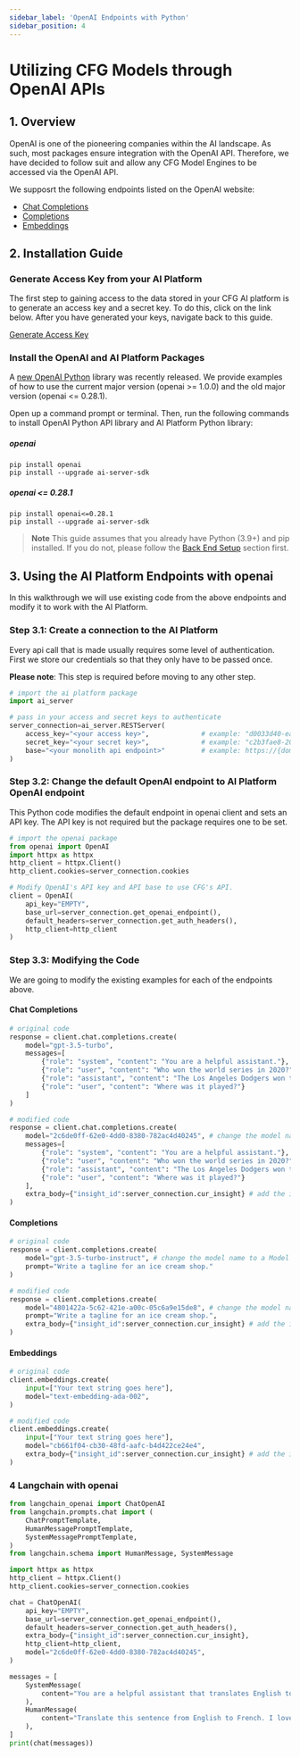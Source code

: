 ```yaml
---
sidebar_label: 'OpenAI Endpoints with Python'
sidebar_position: 4
---
```

# Utilizing CFG Models through OpenAI APIs


## 1. Overview

OpenAI is one of the pioneering companies within the AI landscape. As such, most packages ensure integration with the OpenAI API. Therefore, we have decided to follow suit and allow any CFG Model Engines to be accessed via the OpenAI API.

We supposrt the following endpoints listed on the OpenAI website:
- [Chat Completions](https://platform.openai.com/docs/guides/text-generation/chat-completions-api)
- [Completions](https://platform.openai.com/docs/guides/text-generation/completions-api)
- [Embeddings](https://platform.openai.com/docs/guides/embeddings/what-are-embeddings)

## 2. Installation Guide 

### Generate Access Key from your AI Platform 

The first step to gaining access to the data stored in your CFG AI platform is to generate an access key and a secret key. To do this, click on the link below. After you have generated your keys, navigate back to this guide. 

[Generate Access Key](./Connecting%20to%20CFG%20AI.md#generating-access-and-secret-keys)

### Install the OpenAI and AI Platform Packages

A [new OpenAI Python](https://github.com/openai/openai-python/discussions/742) library was recently released. We provide examples of how to use the current major version (openai >= 1.0.0) and the old major version (openai \<= 0.28.1).

Open up a command prompt or terminal. 
Then, run the following commands to install OpenAI Python API library and AI Platform Python library:

##### openai
```
pip install openai
pip install --upgrade ai-server-sdk
```

##### openai \<= 0.28.1
```
pip install openai<=0.28.1
pip install --upgrade ai-server-sdk
```
> **Note**
> This guide assumes that you already have Python (3.9+) and pip installed. If you do not, please follow the [Back End Setup](../../Advanced%20Installation/Local%20BE%20Install%20Guide.md) section first.

## 3. Using the AI Platform Endpoints with openai

In this walkthrough we will use existing code from the above endpoints and modify it to work with the AI Platform.

### Step 3.1: **Create a connection to the AI Platform**

Every api call that is made usually requires some level of authentication. First we store our credentials so that they only have to be passed once. 

**Please note**: This step is required before moving to any other step.
```python
# import the ai platform package
import ai_server

# pass in your access and secret keys to authenticate
server_connection=ai_server.RESTServer(
    access_key="<your access key>",             # example: "d0033d40-ea83-4083-96ce-17a01451f831"
    secret_key="<your secret key>",             # example: "c2b3fae8-20d1-458c-8565-30ae935c4dfb"
    base="<your monolith api endpoint>"         # example: https://{domain}/{direcotry/path segment}/Monolith/api
)
```

### Step 3.2: **Change the default OpenAI endpoint to AI Platform OpenAI endpoint**

This Python code modifies the default endpoint in openai client and sets an API key. The API key is not required but the package requires one to be set.

```python
# import the openai package
from openai import OpenAI
import httpx as httpx
http_client = httpx.Client()
http_client.cookies=server_connection.cookies

# Modify OpenAI's API key and API base to use CFG's API.
client = OpenAI(
    api_key="EMPTY",
    base_url=server_connection.get_openai_endpoint(),
    default_headers=server_connection.get_auth_headers(),
    http_client=http_client
)
```

### Step 3.3: **Modifying the Code** 

We are going to modify the existing examples for each of the endpoints above.

#### Chat Completions

```python
# original code
response = client.chat.completions.create(
    model="gpt-3.5-turbo",
    messages=[
        {"role": "system", "content": "You are a helpful assistant."},
        {"role": "user", "content": "Who won the world series in 2020?"},
        {"role": "assistant", "content": "The Los Angeles Dodgers won the World Series in 2020."},
        {"role": "user", "content": "Where was it played?"}
    ]
)

# modified code
response = client.chat.completions.create(
    model="2c6de0ff-62e0-4dd0-8380-782ac4d40245", # change the model name to a Model Engine ID
    messages=[
        {"role": "system", "content": "You are a helpful assistant."},
        {"role": "user", "content": "Who won the world series in 2020?"},
        {"role": "assistant", "content": "The Los Angeles Dodgers won the World Series in 2020."},
        {"role": "user", "content": "Where was it played?"}
    ],
    extra_body={"insight_id":server_connection.cur_insight} # add the insight_id as an extra param
)
```

#### Completions

```python
# original code
response = client.completions.create(
    model="gpt-3.5-turbo-instruct", # change the model name to a Model Engine ID
    prompt="Write a tagline for an ice cream shop."
)

# modified code
response = client.completions.create(
    model="4801422a-5c62-421e-a00c-05c6a9e15de8", # change the model name to a Model Engine ID
    prompt="Write a tagline for an ice cream shop.",
    extra_body={"insight_id":server_connection.cur_insight} # add the insight_id as an extra param
)
```
#### Embeddings

```python
# original code
client.embeddings.create(
    input=["Your text string goes here"],
    model="text-embedding-ada-002",
)

# modified code
client.embeddings.create(
    input=["Your text string goes here"],
    model="cb661f04-cb30-48fd-aafc-b4d422ce24e4",
    extra_body={"insight_id":server_connection.cur_insight} # add the insight_id as an extra param
)
```

### 4 Langchain with openai

```python
from langchain_openai import ChatOpenAI
from langchain.prompts.chat import (
    ChatPromptTemplate,
    HumanMessagePromptTemplate,
    SystemMessagePromptTemplate,
)
from langchain.schema import HumanMessage, SystemMessage

import httpx as httpx
http_client = httpx.Client()
http_client.cookies=server_connection.cookies

chat = ChatOpenAI(
    api_key="EMPTY", 
    base_url=server_connection.get_openai_endpoint(),
    default_headers=server_connection.get_auth_headers(),
    extra_body={"insight_id":server_connection.cur_insight},
    http_client=http_client,
    model="2c6de0ff-62e0-4dd0-8380-782ac4d40245",
)

messages = [
    SystemMessage(
        content="You are a helpful assistant that translates English to French."
    ),
    HumanMessage(
        content="Translate this sentence from English to French. I love programming."
    ),
]
print(chat(messages))
```
